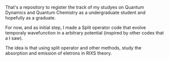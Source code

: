 That's a repository to register the track of my studyes on Quantum Dynamics and Quantum Chemistry as a undergraduate student and hopefully as a graduate.

For now, and as initial step, I made a Split operator code that evolve temporaly wavefunction in a arbitrary potential (inspired by other codes that a I saw).

The idea is that using split operator and other methods, study the absorption and emission of eletrons in RIXS theory.